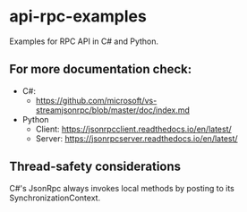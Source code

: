 # api-rpc-examples
Examples for RPC API in C# and Python.

## For more documentation check:
- C#:
    - https://github.com/microsoft/vs-streamjsonrpc/blob/master/doc/index.md
- Python
    - Client: https://jsonrpcclient.readthedocs.io/en/latest/ 
    - Server: https://jsonrpcserver.readthedocs.io/en/latest/
  
## Thread-safety considerations
C#'s JsonRpc always invokes local methods by posting to its SynchronizationContext.

